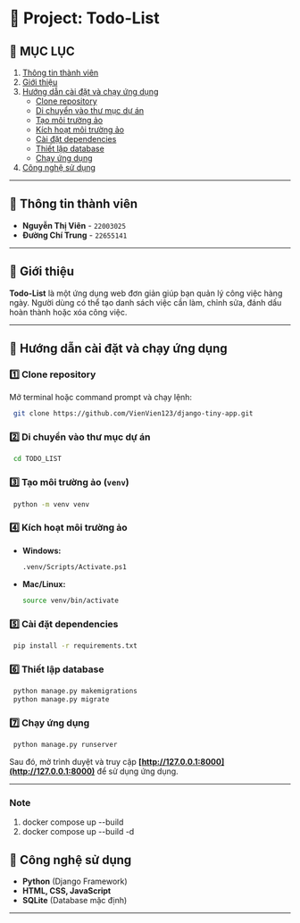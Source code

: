 # 📌 Project: Todo-List

## 📑 MỤC LỤC
1. [Thông tin thành viên](#👥-thông-tin-thành-viên)
2. [Giới thiệu](#📖-giới-thiệu)
3. [Hướng dẫn cài đặt và chạy ứng dụng](#🚀-hướng-dẫn-cài-đặt-và-chạy-ứng-dụng)
   - [Clone repository](#1️⃣-clone-repository)
   - [Di chuyển vào thư mục dự án](#2️⃣-di-chuyển-vào-thư-mục-dự-án)
   - [Tạo môi trường ảo](#3️⃣-tạo-môi-trường-ảo-venv)
   - [Kích hoạt môi trường ảo](#4️⃣-kích-hoạt-môi-trường-ảo)
   - [Cài đặt dependencies](#5️⃣-cài-đặt-dependencies)
   - [Thiết lập database](#6️⃣-thiết-lập-database)
   - [Chạy ứng dụng](#7️⃣-chạy-ứng-dụng)
4. [Công nghệ sử dụng](#📌-công-nghệ-sử-dụng)


---

## 👥 Thông tin thành viên
- **Nguyễn Thị Viên** - `22003025`
- **Đường Chí Trung** - `22655141`

---

## 📖 Giới thiệu
**Todo-List** là một ứng dụng web đơn giản giúp bạn quản lý công việc hàng ngày. Người dùng có thể tạo danh sách việc cần làm, chỉnh sửa, đánh dấu hoàn thành hoặc xóa công việc.

---

## 🚀 Hướng dẫn cài đặt và chạy ứng dụng

### 1️⃣ **Clone repository**
Mở terminal hoặc command prompt và chạy lệnh:
```sh
 git clone https://github.com/VienVien123/django-tiny-app.git
```

### 2️⃣ **Di chuyển vào thư mục dự án**
```sh
 cd TODO_LIST
```

### 3️⃣ **Tạo môi trường ảo (`venv`)**
```sh
 python -m venv venv
```

### 4️⃣ **Kích hoạt môi trường ảo**
- **Windows:**
  ```sh
  .venv/Scripts/Activate.ps1
  ```
- **Mac/Linux:**
  ```sh
  source venv/bin/activate
  ```

### 5️⃣ **Cài đặt dependencies**
```sh
 pip install -r requirements.txt
```

### 6️⃣ **Thiết lập database**
```sh
 python manage.py makemigrations
 python manage.py migrate
```

### 7️⃣ **Chạy ứng dụng**
```sh
 python manage.py runserver
```

Sau đó, mở trình duyệt và truy cập **[http://127.0.0.1:8000](http://127.0.0.1:8000)** để sử dụng ứng dụng.

---
### Note
1. docker compose up --build
2. docker compose up --build -d

## 📌 Công nghệ sử dụng
- **Python** (Django Framework)
- **HTML, CSS, JavaScript**
- **SQLite** (Database mặc định)

---

